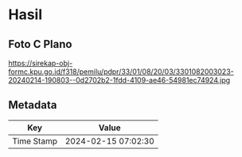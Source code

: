 # Hasil

## Foto C Plano

https://sirekap-obj-formc.kpu.go.id/f318/pemilu/pdpr/33/01/08/20/03/3301082003023-20240214-190803--0d2702b2-1fdd-4109-ae46-54981ec74924.jpg


## Metadata

| Key        | Value               |
| ---------- | ------------------- |
| Time Stamp | 2024-02-15 07:02:30 |



